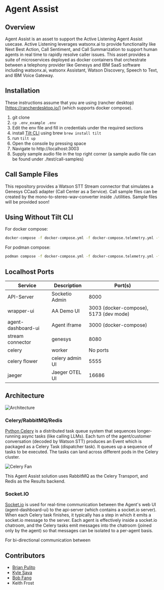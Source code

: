 # Agent Assist

## Overview
Agent Assist is an asset to support the Active Listening Agent Assist usecase. Active Listening leverages watsonx.ai to provide functionality like Next Best Action, Call Sentiment, and Call Summarization to support human agents in real time to rapidly resolve caller issues. This asset provides a suite of microservices deployed as docker containers that orchestrate between a telephony provider like Genesys and IBM SaaS software including watsonx.ai, watsonx Assistant, Watson Discovery, Speech to Text, and IBM Voice Gateway.

## Installation

These instructions assume that you are using (rancher desktop)[https://rancherdesktop.io/] (which supports docker compose).

1. git clone
2. `cp .env_example .env`
3. Edit the env file and fill in credentials under the required sections
4. install [Tilt CLI](https://tilt.dev/) using brew `brew install tilt`
6. run `tilt up`
7. Open the console by pressing space
8. Navigate to http://localhost:3003
9. Supply sample audio file in the top right corner (a sample audio file can be found under ./test/call-samples)

## Call Sample Files
This repository provides a Watson STT Stream connector that simulates a Genesys CCaaS adapter (Call Center as a Service). Call sample files can be created by the mono-to-stereo-wav-converter inside ./utilities. Sample files will be provided soon!

## Using Without Tilt CLI

For docker compose:
```sh
docker-compose -f docker-compose.yml -f docker-compose.telemetry.yml -f docker-compose.ui.yml --env-file .env up
```

For podman compose:
```sh
podman compose -f docker-compose.yml -f docker-compose.telemetry.yml -f docker-compose.ui.yml --env-file .env up
```

## Localhost Ports

| Service          | Description          | Port(s) |
|------------------|----------------------|---------|
| API-Server       | Socketio Admin       | 8000    |
| wrapper-ui       | AA Demo UI                | 3003 (docker-compose), 5173 (dev mode)    |
| agent-dashboard-ui       | Agent iframe                | 3000 (docker-compose)   |
| stream connector | genesys              | 8080    |
| celery           | worker               | No ports|
| celery flower    | celery admin UI      | 5555    |
| jaeger           | Jaeger OTEL UI       | 16686   |

## Architecture

![Architecture](./images/aa-arch.png)

### Celery/RabbitMQ/Redis

[Python Celery](https://docs.celeryq.dev/en/stable/getting-started/first-steps-with-celery.html) is a distributed task queue system that sequences longer-running async tasks (like calling LLMs). Each turn of the agent/customer conversation (decoded by Watson STT) produces an Event which is packaged as a Celery Task (dispatcher task). It queues up a sequence of tasks to be executed. The tasks can land across different pods in the Celery cluster.

![Celery Fan](./images/celery-fan.png)

This Agent Assist solution uses RabbitMQ as the Celery Transport, and Redis as the Results backend.

### Socket.IO

[Socket.io](https://socket.io/docs/v4/tutorial/introduction) is used for real-time communication between the Agent's web UI (agent-dashboard-ui) to the api-server (which contains a socket.io server). When each Celery task finishes, it typically has a step in which it emits a socket.io message to the server. Each agent is effectively inside a socket.io chatroom, and the Celery tasks emit messages into the chatroom (joined only by the agent) so that messages can be isolated to a per-agent basis.

For bi-directional communication between 

## Contributors

- [Brian Pulito](https://github.com/bpulito)
- [Kyle Sava](https://github.com/kylesava)
- [Bob Fang](https://github.com/bobfang)
- Keith Frost

